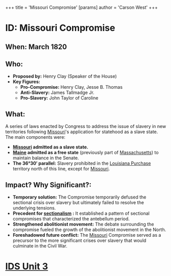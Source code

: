 +++
 title = 'Missouri Compromise'
[params]
	author = 'Carson West'
+++
# ID: Missouri Compromise

## When: March 1820

## Who: 
* **Proposed by:** Henry Clay (Speaker of the House)
* **Key Figures:** 
    * **Pro-Compromise:** Henry Clay, Jesse B. Thomas
    * **Anti-Slavery:** James Tallmadge Jr. 
    * **Pro-Slavery:** John Taylor of Caroline

## What: 
A series of laws enacted by Congress to address the issue of slavery in new territories following [Missouri](./../missouri/)'s application for statehood as a slave state. The main components were:
* **[Missouri](./../missouri/) admitted as a slave state.**
* **[Maine](./../maine/) admitted as a free state** (previously part of [Massachusetts](./../massachusetts/)) to maintain balance in the Senate.
* **The 36°30′ parallel:** Slavery prohibited in the [Louisiana Purchase](./../louisiana-purchase/) territory north of this line, except for [Missouri](./../missouri/).

## Impact? Why Significant?: 
* **Temporary solution:** The Compromise temporarily defused the sectional crisis over slavery but ultimately failed to resolve the underlying tensions.
* **Precedent for  [sectionalism](./../sectionalism/) :** It established a pattern of sectional compromises that characterized the antebellum period. 
* **Strengthened abolitionist movement:**  The debate surrounding the compromise fueled the growth of the abolitionist movement in the North.
* **Foreshadowed future conflict:**  The [Missouri](./../missouri/) Compromise served as a precursor to the more significant crises over slavery that would culminate in the Civil War. 

# [IDS Unit 3](./../ids-unit-3/)
